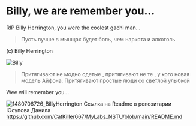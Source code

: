 # Billy, we are remember you...

RIP Billy Herrington, you were the coolest gachi man...

> Пусть лучше в мышцах будет боль, чем наркота и алкоголь

(с) Billy Herrington

![Billy](https://i.ytimg.com/vi/NDaSKpI9eW0/maxresdefault.jpg)

>Притягивают не модно одетые , притягивают не те , у кого новая модель Айфона. Притягивают простые люди со светлой улыбкой

Wee will remember you...

![1480706726_BillyHerrington](https://user-images.githubusercontent.com/106531950/170999163-aa7dda6b-1a8e-4585-b558-c6f80b7a857a.jpg)
Ссылка на Readme в репозитарии Юсупова Данила https://github.com/CatKiller667/MyLabs_NSTU/blob/main/README.md
